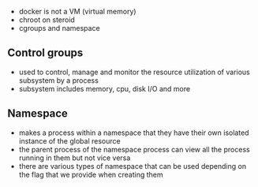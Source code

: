 - docker is not a VM (virtual memory)
- chroot on steroid
- cgroups and namespace

## Control groups 
- used to control, manage and monitor the resource utilization of various subsystem by a process 
- subsystem includes memory, cpu, disk I/O and more 

## Namespace 
- makes a process within a namespace that they have their own isolated instance of the global resource
- the parent process of the namespace process can view all the process running in them but not vice versa
- there are various types of namespace that can be used depending on the flag that we provide when creating them

